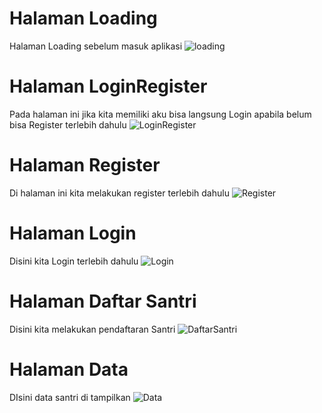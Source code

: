 # Halaman Loading
Halaman Loading sebelum masuk aplikasi
![loading](./assets/Loading.jpeg)

# Halaman LoginRegister
Pada halaman ini jika kita memiliki aku bisa langsung Login apabila belum bisa Register terlebih dahulu
![LoginRegister](./assets/LoginRegister.jpeg)

# Halaman Register
Di halaman ini kita melakukan register terlebih dahulu
![Register](./assets/Register.jpeg)

# Halaman Login
Disini kita Login terlebih dahulu
![Login](./assets/Login.jpeg)

# Halaman Daftar Santri
Disini kita melakukan pendaftaran Santri
![DaftarSantri](./assets/DaftarSantri.jpeg)

# Halaman Data
DIsini data santri di tampilkan
![Data](./assets/Data.jpeg)